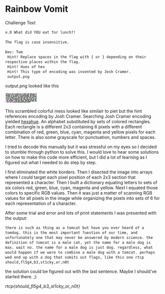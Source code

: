 <h1>Rainbow Vomit</h1>

Challenge Text
```
o.O What did YOU eat for lunch?!

The flag is case insensitive.

Dev: Tom
 Hint! Replace spaces in the flag with { or } depending on their respective places within the flag.
 Hint! Hues of hex
 Hint! This type of encoding was invented by Josh Cramer.
 output.png 
```

output.png looked like this

[![](https://github.com/blinkingthing/ctfs/blob/master/rtcp-houseplant/Rainbow%20Vomit/output.png "output.png")](#)

This scrambled colorful mess looked like similair to piet but the hint references encoding by Josh Cramer. Searching Josh Cramer encoding yielded [hexahue](https://www.geocachingtoolbox.com/index.php?lang=en&page=hexahue). An alphabet substituted by sets of colored rectangles. Each rectangle is a different 2x3 containing 6 pixels with a different combination of red, green, blue, cyan, magenta and yellow pixels for each letter. There is also some grayscale for punctuation, numbers and spaces. 

I tried to decode this manually but it was stressful on my eyes so I decided to stumble through python to solve this. I would love to hear some solutions on how to make this code more efficient, but I did a lot of learning as I figured out what I needed to do step by step.

I first eliminated the white borders. Then I disected the image into arrays where I could target each pixel position of each 2x3 section that represented a character. Then I built a dictionary equating letters to sets of six colors red, green, blue, cyan, magenta and yellow. Next I equated those colors to specific RGB values. Then it was just a matter of scanning RGB values for all pixels in the image while organizing the pixels into sets of 6 for each representation of a character.

After some trial and error and lots of print statements I was presented with the output:

```
there is such as thing as a tomcat but have you ever heard of a tomdog. this is the most important ?uestion of our time, and unfortunately one that may never be answered by modern science. the definition of tomcat is a male cat, yet the name for a male dog is max. wait no. the name for a male dog is just dog. regardless, what would happen if we were to combine a male dog with a tomcat. perhaps wed end up with a dog that vomits out flags, like this one rtcp should,fl5g4,b3,st1cky,or,n0t
```
the solution could be figured out with the last sentence. Maybe I should've started there. ;)

*rtcp{should_fl5g4_b3_st1cky_or_n0t}*



